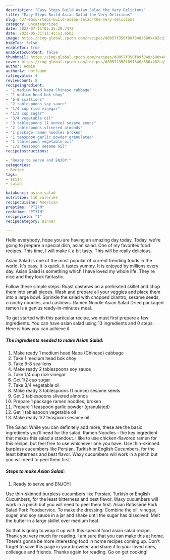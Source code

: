 ```yaml
---
description: "Easy Steps Build Asian Salad the Very Delicious"
title: "Easy Steps Build Asian Salad the Very Delicious"
slug: 437-easy-steps-build-asian-salad-the-very-delicious
category: Uncategorized
date: 2022-07-11T05:35:29.747Z
date: 2023-05-31T11:43:13.658Z
image: https://img-global.cpcdn.com/recipes/d8057f350f09f840/680x482cq70/asian-salad-recipe-main-photo.jpg
hideToc: false
enableToc: true
enableTocContent: false
thumbnail: https://img-global.cpcdn.com/recipes/d8057f350f09f840/680x482cq70/asian-salad-recipe-main-photo.jpg
cover: https://img-global.cpcdn.com/recipes/d8057f350f09f840/680x482cq70/asian-salad-recipe-main-photo.jpg
author: Admin
authorAv: notfound
ratingvalue: 4
reviewcount: 8
recipeingredient:
- "1 medium head Napa Chinese cabbage"
- "1 medium head bok choy"
- "6-8 scallions"
- "2 tablespoons soy sauce"
- "1/4 cup rice vinegar"
- "1/2 cup sugar"
- "3/4 vegetable oil"
- "3 tablespoons (1 ounce) sesame seeds"
- "2 tablespoons slivered almonds"
- "1 package ramen noodles broken"
- "1 teaspoon garlic powder granulated"
- "1 tablespoon vegetable oil"
- "1/2 teaspoon sesame oil"
recipeinstructions:

- "Ready to serve and ENJOY!"
categories:
- Recipe
tags:
- asian
- salad

katakunci: asian salad 
nutrition: 110 calories
recipecuisine: American
preptime: "PT27M"
cooktime: "PT31M"
recipeyield: "1"
recipecategory: Dinner

---
```



Hello everybody, hope you are having an amazing day today. Today, we're going to prepare a special dish, asian salad. One of my favorites food recipes. This time, I will make it a bit tasty. This will be really delicious.

Asian Salad is one of the most popular of current trending foods in the world. It's easy, it is quick, it tastes yummy. It is enjoyed by millions every day. Asian Salad is something which I have loved my whole life. They're nice and they look fantastic.

Follow these simple steps: Roast cashews on a preheated skillet and chop them into small pieces. Wash and prepare all your veggies and place them into a large bowl. Sprinkle the salad with chopped cilantro, sesame seeds, crunchy noodles, and cashews. Ramen Noodle Asian Salad Dried packaged ramen is a genius ready-in-minutes meal.


To get started with this particular recipe, we must first prepare a few ingredients. You can have asian salad using 13 ingredients and 0 steps. Here is how you can achieve it.

<!--inarticleads1-->

##### The ingredients needed to make Asian Salad:

1. Make ready 1 medium head Napa (Chinese) cabbage
1. Take 1 medium head bok choy
1. Take 6-8 scallions
1. Make ready 2 tablespoons soy sauce
1. Take 1/4 cup rice vinegar
1. Get 1/2 cup sugar
1. Take 3/4 vegetable oil
1. Make ready 3 tablespoons (1 ounce) sesame seeds
1. Get 2 tablespoons slivered almonds
1. Prepare 1 package ramen noodles, broken
1. Prepare 1 teaspoon garlic powder (granulated)
1. Get 1 tablespoon vegetable oil
1. Make ready 1/2 teaspoon sesame oil


The Salad: While you can definitely add more, these are the basic ingredients you&#39;ll need for the salad: Ramen Noodles - the key ingredient that makes this salad a standout. I like to use chicken-flavored ramen for this recipe, but feel free to use whichever one you have. Use thin-skinned burpless cucumbers like Persian, Turkish or English Cucumbers, for the least bitterness and best flavor. Waxy cucumbers will work in a pinch but you will need to peel them first. 

<!--inarticleads2-->

##### Steps to make Asian Salad:


1. Ready to serve and ENJOY!

Use thin-skinned burpless cucumbers like Persian, Turkish or English Cucumbers, for the least bitterness and best flavor. Waxy cucumbers will work in a pinch but you will need to peel them first. Asian Rotisserie Pork Salad Pork Foodservice. To make the dressing: Combine the oil, vinegar, sugar, and soy sauce in a jar and shake until the sugar has dissolved. Melt the butter in a large skillet over medium heat. 

So that is going to wrap it up with this special food asian salad recipe. Thank you very much for reading. I am sure that you can make this at home. There's gonna be more interesting food in home recipes coming up. Don't forget to save this page in your browser, and share it to your loved ones, colleague and friends. Thanks again for reading. Go on get cooking!
